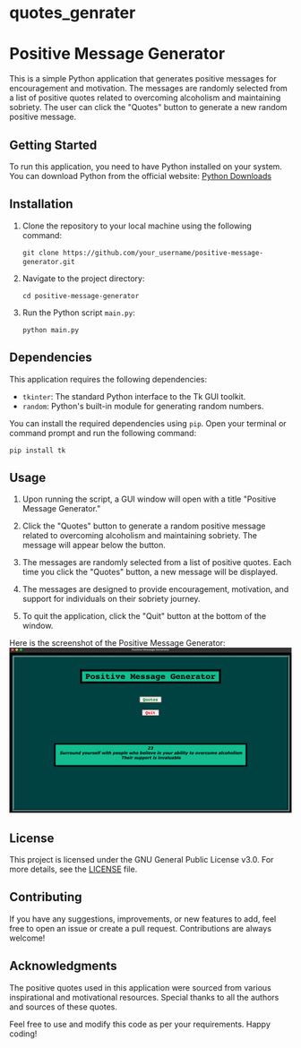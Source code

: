 # quotes_genrater
# Positive Message Generator


This is a simple Python application that generates positive messages for encouragement and motivation. The messages are randomly selected from a list of positive quotes related to overcoming alcoholism and maintaining sobriety. The user can click the "Quotes" button to generate a new random positive message.

## Getting Started

To run this application, you need to have Python installed on your system. You can download Python from the official website: [Python Downloads](https://www.python.org/downloads/)

## Installation

1. Clone the repository to your local machine using the following command:

   ```
   git clone https://github.com/your_username/positive-message-generator.git
   ```

2. Navigate to the project directory:

   ```
   cd positive-message-generator
   ```

3. Run the Python script `main.py`:

   ```
   python main.py
   ```

## Dependencies

This application requires the following dependencies:

- `tkinter`: The standard Python interface to the Tk GUI toolkit.
- `random`: Python's built-in module for generating random numbers.

You can install the required dependencies using `pip`. Open your terminal or command prompt and run the following command:

```
pip install tk
```

## Usage

1. Upon running the script, a GUI window will open with a title "Positive Message Generator."

2. Click the "Quotes" button to generate a random positive message related to overcoming alcoholism and maintaining sobriety. The message will appear below the button.

3. The messages are randomly selected from a list of positive quotes. Each time you click the "Quotes" button, a new message will be displayed.

4. The messages are designed to provide encouragement, motivation, and support for individuals on their sobriety journey.

5. To quit the application, click the "Quit" button at the bottom of the window.


Here is the screenshot of the Positive Message Generator:
![**Positive Message Generator**](https://github.com/ganeshnikhil/quotes_genrater/blob/main/Screenshot%202023-07-20%20at%208.07.54%20PM.png)


## License

This project is licensed under the GNU General Public License v3.0. For more details, see the [LICENSE](LICENSE) file.

## Contributing

If you have any suggestions, improvements, or new features to add, feel free to open an issue or create a pull request. Contributions are always welcome!

## Acknowledgments

The positive quotes used in this application were sourced from various inspirational and motivational resources. Special thanks to all the authors and sources of these quotes.

Feel free to use and modify this code as per your requirements. Happy coding!
